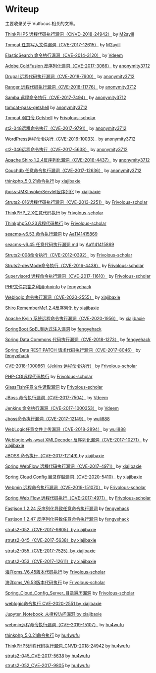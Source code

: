 # Writeup

主要收录关于 Vulfocus 相关的文章。

[ThinkPHP5 远程代码执行漏洞（CNVD-2018-24942）](./CNVD-2018-24942/CNVD-2018-24942.md) by [M2ayill](https://github.com/M2ayill)

[Tomcat 任意写入文件漏洞（CVE-2017-12615）](./CVE-2017-12615/CVE-2017-12615.md) by [M2ayill](https://github.com/M2ayill)

[ElasticSearch 命令执行漏洞（CVE-2014-3120）](./CVE-2014-3120/CVE-2014-3120.md) by [Vdeem](https://github.com/Vdeem)

[Adobe ColdFusion 反序列化漏洞（CVE-2017-3066）](./CVE-2017-3066/CVE-2017-3066.md) by [anonymity3712](https://github.com/anonymity3712)

[Drupal 远程代码执行漏洞（CVE-2018-7600）](./CVE-2018-7600/CVE-2018-7600.md) by [anonymity3712](https://github.com/anonymity3712)

[Ranger 远程代码执行漏洞（CVE-2018-11776）](./CVE-2018-11776/CVE-2018-11776.md) by [anonymity3712](https://github.com/anonymity3712)

[Samba 远程命令执行（CVE-2017-7494）](./CVE-2017-7494/CVE-2017-7494.md) by [anonymity3712](https://github.com/anonymity3712)

[tomcat-pass-getshell](./tomcat-pass-getshell/tomcat-pass-getshell.md) by [anonymity3712](https://github.com/anonymity3712)

[Tomcat 弱口令 Getshell](./Tomcat弱口令/Tomcat弱口令.md) by [Frivolous-scholar](https://github.com/Frivolous-scholar)

[st2-048远程命令执行（CVE-2017-9791）](./CVE-2017-9791/CVE-2017-9791.md) by [anonymity3712](https://github.com/anonymity3712)

[WordPress远程命令执行（CVE-2016-10033）](./CVE-2016-10033/CVE-2016-10033.md) by [anonymity3712](https://github.com/anonymity3712)

[st2-046远程命令执行（CVE-2017-5638）](./CVE-2017-5638/CVE-2017-5638.md) by [anonymity3712](https://github.com/anonymity3712)

[Apache Shiro 1.2.4反序列化漏洞（CVE-2016-4437）](./CVE-2016-4437/CVE-2016-4437.md) by [anonymity3712](https://github.com/anonymity3712)

[Couchdb 任意命令执行漏洞（CVE-2017-12636）](./CVE-2017-12636/CVE-2017-12636.md) by [anonymity3712](https://github.com/anonymity3712)

[thinkphp_5.0.21命令执行](./thinkphp_5.0.21命令执行/thinkphp_5命令执行.md) by [xiajibaxie](https://github.com/xiajibaxie)

[jboss-JMXInvokerServlet反序列化](./jboss-JMXInvokerServlet反序列化/jboss-JMXInvokerServlet反序列化.md) by [xiajibaxie](https://github.com/xiajibaxie)

[Struts2-016远程代码执行漏洞（CVE-2013-2251）](./CVE-2013-2251/struts2-016远程命令执行.md) by [Frivolous-scholar](https://github.com/Frivolous-scholar)

[ThinkPHP_2.X任意代码执行](./ThinkPHP_2.X任意代码执行/ThinkPHP2.X任意代码执行.md) by [Frivolous-scholar](https://github.com/Frivolous-scholar)

[Thinkphp5.0.23远程代码执行](./Thinkphp5.0.23远程代码执行/Thinkphp5.0.23远程代码执行.md) by [Frivolous-scholar](https://github.com/Frivolous-scholar)

[seacms-v6.53 命令执行漏洞](./seacms-v6.53%20命令执行漏洞/seacms-v6.53%20命令执行漏洞.md) by [Aa1141415869](https://github.com/Aa1141415869)

[seacms-v6.45 任意代码执行漏洞.md](./seacms-v6.45%20任意代码执行漏洞/seacms-v6.45%20任意代码执行漏洞.md)  by [Aa1141415869](https://github.com/Aa1141415869)

[Struts2-008命令执行（CVE-2012-0392）](./CVE-2012-0392/Struts2-008(CVE-2012-0392).md) by [Frivolous-scholar](https://github.com/Frivolous-scholar)

[Struts2-devMode命令执行（CVE-2016-4438）](./Struts2-devMode/Struts2-devMode.md) by [Frivolous-scholar](https://github.com/Frivolous-scholar)

[Supervisord 远程命令执行漏洞（CVE-2017-11610）](./CVE-2017-11610/CVE-2017-11610.md) by [Frivolous-scholar](https://github.com/Frivolous-scholar)

[PHP文件包含之利用phpinfo](./PHP文件包含之利用phpinfo/PHP文件包含漏洞之利用phpinfo.md) by [fengyehack](https://github.com/fengyehack)

[Weblogic 命令执行漏洞（CVE-2020-2555）](./CVE-2020-2555/CVE-2020-2555.md) by [xiajibaxie](https://github.com/xiajibaxie)

[Shiro RememberMe1.2.4反序列化](./Shiro_RememberMe_1.2.4_反序列化/Shiro_RememberMe1.2.4反序列化.md) by [xiajibaxie](https://github.com/xiajibaxie)

[Apache Kylin 系统远程命令执行漏洞（CVE-2020-1956）](./CVE-2020-1956/CVE-2020-1956.md) by [xiajibaxie](https://github.com/xiajibaxie)

[SpringBoot SpEL表达式注入漏洞](./SpringBoot_SpEL表达式注入漏洞/SpringBoot_SpEL表达式注入漏洞.md) by [fengyehack](https://github.com/fengyehack)

[Spring Data Commons 代码执行漏洞（CVE-2018-1273）](./CVE-2018-1273/CVE-2018-1273.md) by [fengyehack](https://github.com/fengyehack)

[Spring Data REST PATCH 请求代码执行漏洞（CVE-2017-8046）](./CVE-2017-8046/CVE-2017-8046.md) by [fengyehack](https://github.com/fengyehack)

[CVE-2018-1000861（Jekins 远程命令执行）](./CVE-2018-1000861/CVE-2018-1000861.md) by [Frivolous-scholar](https://github.com/Frivolous-scholar)

[PHP-CGI远程代码执行](./PHP-CGI远程代码执行/PHP-CGI远程代码执行.md)  by [Frivolous-scholar](https://github.com/Frivolous-scholar)

[GlassFish任意文件读取漏洞](./GlassFish任意文件读取漏洞/GlassFish任意文件读取漏洞.md)  by [Frivolous-scholar](https://github.com/Frivolous-scholar)

[JBoss 命令执行漏洞（CVE-2017-7504）](./CVE-2017-7504/CVE-2017-7504.md)  by [Vdeem](https://github.com/Vdeem)

[Jenkins 命令执行漏洞（CVE-2017-1000353）](./CVE-2017-1000353/CVE-2017-1000353.md)  by [Vdeem](https://github.com/Vdeem)

[Jboss命令执行漏洞（CVE-2017-12149）](./jboss-CVE-2017-12149/CVE-2017-12149.md)  by [wuli888](https://github.com/wuli888)

[WebLogic任意文件上传漏洞（CVE-2018-2894）](./CVE-2018-2894/CVE-2018-2894.md)  by [wuli888](https://github.com/wuli888)

[Weblogic wls-wsat XMLDecoder 反序列化漏洞（CVE-2017-10271）](./CVE-2017-10271/CVE-2017-10271.md)  by [xiajibaxie](https://github.com/xiajibaxie)

[JBOSS 命令执行（CVE-2017-12149) ](./CVE-2017-12149/CVE-2017-12149.md)  by [xiajibaxie](https://github.com/xiajibaxie)

[Spring WebFlow 远程代码执行漏洞（CVE-2017-4971）](./Spring_WebFlow远程代码执行漏洞_xiajibaxie/CVE-2017-4971.md) by [xiajibaxie](https://github.com/xiajibaxie)

[Spring Cloud Config 目录穿越漏洞（CVE-2020-5410）](./Spring_Cloud_Config目录穿越漏洞_xiajibaxie/CVE-2020-5410.md) by [xiajibaxie](https://github.com/xiajibaxie)

[Webmin 远程命令执行漏洞（CVE-2019-151070）](./Webmin_远程命令执行漏洞_CVE-2019-15107/CVE-2019-15107.md) by [Frivolous-scholar](https://github.com/Frivolous-scholar)

[Spring Web Flow 远程代码执行（CVE-2017-4971）](./Spring_Web_Flow_远程代码执行_CVE-2017-4971/CVE-2017-4971.md) by [Frivolous-scholar](https://github.com/Frivolous-scholar)

[Fastjson 1.2.24 反序列化导致任意命令执行漏洞](./Fastjson_1.2.24反序列化导致任意命令执行漏洞_fengyehack/Fastjson_1.2.24反序列化导致任意命令执行漏洞.md) by [fengyehack](https://github.com/fengyehack)

[Fastjson 1.2.47 反序列化导致任意命令执行漏洞](./Fastjson_1.2.47反序列化导致任意命令执行漏洞_fengyehack/Fastjson_1.2.47反序列化导致任意命令执行漏洞.md) by [fengyehack](https://github.com/fengyehack)

[struts2-052（CVE-2017-9805）by ](./struts2-052_xiajibaxie/CVE-2017-9805.md)[xiajibaxie](https://github.com/xiajibaxie)

[struts2-045（CVE-2017-5638）by ](./struts2-045_xiajibaxie/struts2-045.md)[xiajibaxie](https://github.com/xiajibaxie)

[struts2-055（CVE-2017-7525）by ](./struts2-055_xiajibaxie/CVE-2017-7525.md)[xiajibaxie](https://github.com/xiajibaxie)

[struts2-053（CVE-2017-12611）by ](./struts2-053_xiajibaxie/CVE-2017-12611.md)[xiajibaxie](https://github.com/xiajibaxie)

[海洋cms_V6.45版本代码执行](./海洋cms_V6.45版本代码执行_Frivolous-scholar/海洋cms_V6.45版本代码执行.md) by [Frivolous-scholar](https://github.com/Frivolous-scholar)

[海洋cms_V6.53版本代码执行](./海洋cms_V6.53版本代码执行_Frivolous-scholar/海洋cms_V6.53版本代码执行.md) by [Frivolous-scholar](https://github.com/Frivolous-scholar)

[Spring_Cloud_Config_Server_目录遍历漏洞](./Spring_Cloud_Config_Server_目录遍历漏洞_Frivolous-scholar/Spring_Cloud_Config_Server_目录遍历漏洞.md) by [Frivolous-scholar](https://github.com/Frivolous-scholar)

[weblogic命令执行 CVE-2020-2551 by ](./weblogic命令执行_CVE-2020-2551_xiajibaxie/CVE-2020-2551.md)[xiajibaxie](https://github.com/xiajibaxie)

[Jupyter_Notebook_未授权访问漏洞 by ](./Jupyter_Notebook_未授权访问漏洞_xiajibax/JupyterNotebook未授权访问漏洞.md)[xiajibaxie](https://github.com/xiajibaxie)

[webmin远程命令执行漏洞（CVE-2019-15107）](./webmin远程命令执行漏洞_CVE-2019-15107.md) by [hu4wufu](https://github.com/hu4wufu)

[thinkphp_5.0.21命令执行](./thinkphp_5.0.21命令执行.md) by [hu4wufu](https://github.com/hu4wufu)

[ThinkPHP5远程代码执行漏洞_CNVD-2018-24942](./README.md) by [hu4wufu](https://github.com/hu4wufu)

[struts2-045_CVE-2017-5638](./README.md) by [hu4wufu](https://github.com/hu4wufu)

[struts2-052_CVE-2017-9805](./README.md) by [hu4wufu](https://github.com/hu4wufu)



